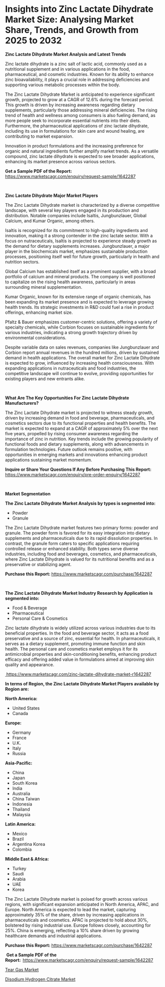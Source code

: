 <p><h1>Insights into Zinc Lactate Dihydrate Market Size: Analysing Market Share, Trends, and Growth from 2025 to 2032</h1></p><p><strong>Zinc Lactate Dihydrate Market Analysis and Latest Trends</strong></p>
<p><p>Zinc lactate dihydrate is a zinc salt of lactic acid, commonly used as a nutritional supplement and in various applications in the food, pharmaceutical, and cosmetic industries. Known for its ability to enhance zinc bioavailability, it plays a crucial role in addressing deficiencies and supporting various metabolic processes within the body. </p><p>The Zinc Lactate Dihydrate Market is anticipated to experience significant growth, projected to grow at a CAGR of 12.6% during the forecast period. This growth is driven by increasing awareness regarding dietary supplements, particularly those addressing mineral deficiencies. The rising trend of health and wellness among consumers is also fueling demand, as more people seek to incorporate essential nutrients into their diets. Furthermore, the pharmaceutical applications of zinc lactate dihydrate, including its use in formulations for skin care and wound healing, are contributing to market expansion. </p><p>Innovation in product formulations and the increasing preference for organic and natural ingredients further amplify market trends. As a versatile compound, zinc lactate dihydrate is expected to see broader applications, enhancing its market presence across various sectors.</p></p>
<p><strong>Get a Sample PDF of the Report:&nbsp;</strong> <a href="https://www.marketscagr.com/enquiry/request-sample/1642287?utm_campaign=1848&utm_medium=2&utm_source=Github&utm_content=ia&utm_term=02042025&utm_id=zinc-lactate-dihydrate">https://www.marketscagr.com/enquiry/request-sample/1642287</a></p>
<p>&nbsp;</p>
<p><strong>Zinc Lactate Dihydrate Major Market Players</strong></p>
<p><p>The Zinc Lactate Dihydrate market is characterized by a diverse competitive landscape, with several key players engaged in its production and distribution. Notable companies include Isaltis, Jungbunzlauer, Global Calcium, and Kumar Organic, among others.</p><p>Isaltis is recognized for its commitment to high-quality ingredients and innovation, making it a strong contender in the zinc lactate sector. With a focus on nutraceuticals, Isaltis is projected to experience steady growth as the demand for dietary supplements increases. Jungbunzlauer, a major player in the biochemicals market, emphasizes sustainable production processes, positioning itself well for future growth, particularly in health and nutrition sectors.</p><p>Global Calcium has established itself as a prominent supplier, with a broad portfolio of calcium and mineral products. The company is well positioned to capitalize on the rising health awareness, particularly in areas surrounding mineral supplementation.</p><p>Kumar Organic, known for its extensive range of organic chemicals, has been expanding its market presence and is expected to leverage growing health trends. Its strategic investments in R&D could fuel a rise in product offerings, enhancing market size.</p><p>Pfaltz & Bauer emphasizes customer-centric solutions, offering a variety of specialty chemicals, while Corbion focuses on sustainable ingredients for various industries, indicating a strong growth trajectory driven by environmental considerations.</p><p>Despite variable data on sales revenues, companies like Jungbunzlauer and Corbion report annual revenues in the hundred millions, driven by sustained demand in health applications. The overall market for Zinc Lactate Dihydrate is expected to grow, influenced by increasing health consciousness. With expanding applications in nutraceuticals and food industries, the competitive landscape will continue to evolve, providing opportunities for existing players and new entrants alike.</p></p>
<p>&nbsp;</p>
<p><strong>What Are The Key Opportunities For Zinc Lactate Dihydrate Manufacturers?</strong></p>
<p><p>The Zinc Lactate Dihydrate market is projected to witness steady growth, driven by increasing demand in food and beverage, pharmaceuticals, and cosmetics sectors due to its functional properties and health benefits. The market is expected to expand at a CAGR of approximately 5% over the next five years, propelled by rising consumer awareness regarding the importance of zinc in nutrition. Key trends include the growing popularity of functional foods and dietary supplements, along with advancements in formulation technologies. Future outlook remains positive, with opportunities in emerging markets and innovations enhancing product applications sustaining market momentum.</p></p>
<p><strong>Inquire or Share Your Questions If Any Before Purchasing This Report:</strong> <a href="https://www.marketscagr.com/enquiry/pre-order-enquiry/1642287?utm_campaign=1848&utm_medium=2&utm_source=Github&utm_content=ia&utm_term=02042025&utm_id=zinc-lactate-dihydrate">https://www.marketscagr.com/enquiry/pre-order-enquiry/1642287</a></p>
<p>&nbsp;</p>
<p><strong>Market Segmentation</strong></p>
<p><strong>The Zinc Lactate Dihydrate Market Analysis by types is segmented into:</strong></p>
<p><ul><li>Powder</li><li>Granule</li></ul></p>
<p><p>The Zinc Lactate Dihydrate market features two primary forms: powder and granule. The powder form is favored for its easy integration into dietary supplements and pharmaceuticals due to its rapid dissolution properties. In contrast, the granule form caters to specific applications requiring controlled release or enhanced stability. Both types serve diverse industries, including food and beverages, cosmetics, and pharmaceuticals, where Zinc Lactate Dihydrate is valued for its nutritional benefits and as a preservative or stabilizing agent.</p></p>
<p><strong>Purchase this Report:&nbsp;</strong><a href="https://www.marketscagr.com/purchase/1642287?utm_campaign=1848&utm_medium=2&utm_source=Github&utm_content=ia&utm_term=02042025&utm_id=zinc-lactate-dihydrate">https://www.marketscagr.com/purchase/1642287</a></p>
<p>&nbsp;</p>
<p><strong>The Zinc Lactate Dihydrate Market Industry Research by Application is segmented into:</strong></p>
<p><ul><li>Food & Beverage</li><li>Pharmaceutical</li><li>Personal Care & Cosmetics</li></ul></p>
<p><p>Zinc lactate dihydrate is widely utilized across various industries due to its beneficial properties. In the food and beverage sector, it acts as a food preservative and a source of zinc, essential for health. In pharmaceuticals, it serves as a dietary supplement, promoting immune function and skin health. The personal care and cosmetics market employs it for its antimicrobial properties and skin-conditioning benefits, enhancing product efficacy and offering added value in formulations aimed at improving skin quality and appearance.</p></p>
<p><a href="https://www.marketscagr.com/zinc-lactate-dihydrate-market-r1642287?utm_campaign=1848&utm_medium=2&utm_source=Github&utm_content=ia&utm_term=02042025&utm_id=zinc-lactate-dihydrate">&nbsp;https://www.marketscagr.com/zinc-lactate-dihydrate-market-r1642287</a></p>
<p><strong>In terms of Region, the Zinc Lactate Dihydrate Market Players available by Region are:</strong></p>
<p>
    <p> <strong> North America: </strong>
        <ul>
            <li>United States</li>
            <li>Canada</li>
        </ul>
        </p> 
    <p> <strong> Europe: </strong>
        <ul>
            <li>Germany</li>
            <li>France</li>
            <li>U.K.</li>
            <li>Italy</li>
            <li>Russia</li>
        </ul>
        </p> 
    <p> <strong> Asia-Pacific: </strong>
        <ul>
            <li>China</li>
            <li>Japan</li>
            <li>South Korea</li>
            <li>India</li>
            <li>Australia</li>
            <li>China Taiwan</li>
            <li>Indonesia</li>
            <li>Thailand</li>
            <li>Malaysia</li>
        </ul>
        </p> 
    <p> <strong> Latin America: </strong>
        <ul>
            <li>Mexico</li>
            <li>Brazil</li>
            <li>Argentina Korea</li>
            <li>Colombia</li>
        </ul>
        </p> 
    <p> <strong> Middle East & Africa: </strong>
        <ul>
            <li>Turkey</li>
            <li>Saudi</li>
            <li>Arabia</li>
            <li>UAE</li>
            <li>Korea</li>
        </ul>
    </p>
    </p>
<p><p>The Zinc Lactate Dihydrate market is poised for growth across various regions, with significant expansion anticipated in North America, APAC, and Europe. North America is expected to lead the market, capturing approximately 35% of the share, driven by increasing applications in pharmaceuticals and cosmetics. APAC is projected to hold about 30%, bolstered by rising industrial use. Europe follows closely, accounting for 25%. China is emerging, reflecting a 10% share driven by growing healthcare demands and industrial applications.</p></p>
<p><strong>Purchase this Report: </strong><a href="https://www.marketscagr.com/purchase/1642287?utm_campaign=1848&utm_medium=2&utm_source=Github&utm_content=ia&utm_term=02042025&utm_id=zinc-lactate-dihydrate">https://www.marketscagr.com/purchase/1642287</a></p>
<p>&nbsp;<strong>Get a Sample PDF of the Report:&nbsp;&nbsp;</strong><a href="https://www.marketscagr.com/enquiry/request-sample/1642287?utm_campaign=1848&utm_medium=2&utm_source=Github&utm_content=ia&utm_term=02042025&utm_id=zinc-lactate-dihydrate">https://www.marketscagr.com/enquiry/request-sample/1642287</a></p>
<p><strong></strong></p>
<p><p><a href="https://github.com/aloyoarmahvr/Market-Research-Report-List-1/blob/main/tear-gas-market.md?utm_campaign=1848&utm_medium=2&utm_source=Github&utm_content=ia&utm_term=02042025&utm_id=zinc-lactate-dihydrate">Tear Gas Market</a></p><p><a href="https://github.com/WillieWoodard/Market-Research-Report-List-7/blob/main/disodium-hydrogen-citrate-market.md?utm_campaign=1848&utm_medium=2&utm_source=Github&utm_content=ia&utm_term=02042025&utm_id=zinc-lactate-dihydrate">Disodium Hydrogen Citrate Market</a></p></p>